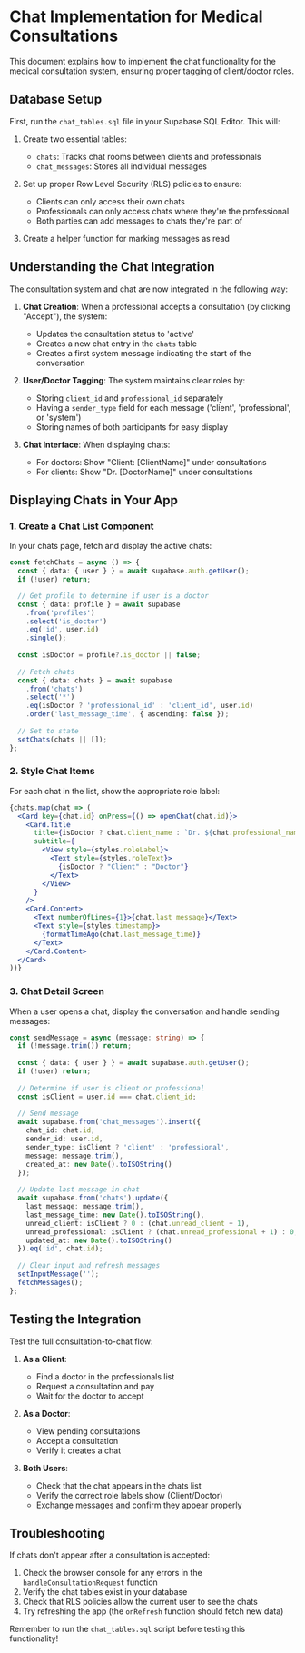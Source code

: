 # Chat Implementation for Medical Consultations

This document explains how to implement the chat functionality for the medical consultation system, ensuring proper tagging of client/doctor roles.

## Database Setup

First, run the `chat_tables.sql` file in your Supabase SQL Editor. This will:

1. Create two essential tables:
   - `chats`: Tracks chat rooms between clients and professionals
   - `chat_messages`: Stores all individual messages

2. Set up proper Row Level Security (RLS) policies to ensure:
   - Clients can only access their own chats
   - Professionals can only access chats where they're the professional
   - Both parties can add messages to chats they're part of

3. Create a helper function for marking messages as read

## Understanding the Chat Integration

The consultation system and chat are now integrated in the following way:

1. **Chat Creation**: When a professional accepts a consultation (by clicking "Accept"), the system:
   - Updates the consultation status to 'active'
   - Creates a new chat entry in the `chats` table
   - Creates a first system message indicating the start of the conversation

2. **User/Doctor Tagging**: The system maintains clear roles by:
   - Storing `client_id` and `professional_id` separately
   - Having a `sender_type` field for each message ('client', 'professional', or 'system')
   - Storing names of both participants for easy display

3. **Chat Interface**: When displaying chats:
   - For doctors: Show "Client: [ClientName]" under consultations
   - For clients: Show "Dr. [DoctorName]" under consultations

## Displaying Chats in Your App

### 1. Create a Chat List Component

In your chats page, fetch and display the active chats:

```typescript
const fetchChats = async () => {
  const { data: { user } } = await supabase.auth.getUser();
  if (!user) return;

  // Get profile to determine if user is a doctor
  const { data: profile } = await supabase
    .from('profiles')
    .select('is_doctor')
    .eq('id', user.id)
    .single();
  
  const isDoctor = profile?.is_doctor || false;
  
  // Fetch chats
  const { data: chats } = await supabase
    .from('chats')
    .select('*')
    .eq(isDoctor ? 'professional_id' : 'client_id', user.id)
    .order('last_message_time', { ascending: false });
    
  // Set to state
  setChats(chats || []);
};
```

### 2. Style Chat Items

For each chat in the list, show the appropriate role label:

```jsx
{chats.map(chat => (
  <Card key={chat.id} onPress={() => openChat(chat.id)}>
    <Card.Title 
      title={isDoctor ? chat.client_name : `Dr. ${chat.professional_name}`} 
      subtitle={
        <View style={styles.roleLabel}>
          <Text style={styles.roleText}>
            {isDoctor ? "Client" : "Doctor"}
          </Text>
        </View>
      }
    />
    <Card.Content>
      <Text numberOfLines={1}>{chat.last_message}</Text>
      <Text style={styles.timestamp}>
        {formatTimeAgo(chat.last_message_time)}
      </Text>
    </Card.Content>
  </Card>
))}
```

### 3. Chat Detail Screen

When a user opens a chat, display the conversation and handle sending messages:

```typescript
const sendMessage = async (message: string) => {
  if (!message.trim()) return;
  
  const { data: { user } } = await supabase.auth.getUser();
  if (!user) return;
  
  // Determine if user is client or professional
  const isClient = user.id === chat.client_id;
  
  // Send message
  await supabase.from('chat_messages').insert({
    chat_id: chat.id,
    sender_id: user.id,
    sender_type: isClient ? 'client' : 'professional',
    message: message.trim(),
    created_at: new Date().toISOString()
  });
  
  // Update last message in chat
  await supabase.from('chats').update({
    last_message: message.trim(),
    last_message_time: new Date().toISOString(),
    unread_client: isClient ? 0 : (chat.unread_client + 1),
    unread_professional: isClient ? (chat.unread_professional + 1) : 0,
    updated_at: new Date().toISOString()
  }).eq('id', chat.id);
  
  // Clear input and refresh messages
  setInputMessage('');
  fetchMessages();
};
```

## Testing the Integration

Test the full consultation-to-chat flow:

1. **As a Client**:
   - Find a doctor in the professionals list
   - Request a consultation and pay
   - Wait for the doctor to accept

2. **As a Doctor**:
   - View pending consultations
   - Accept a consultation
   - Verify it creates a chat

3. **Both Users**:
   - Check that the chat appears in the chats list
   - Verify the correct role labels show (Client/Doctor)
   - Exchange messages and confirm they appear properly

## Troubleshooting

If chats don't appear after a consultation is accepted:

1. Check the browser console for any errors in the `handleConsultationRequest` function
2. Verify the chat tables exist in your database
3. Check that RLS policies allow the current user to see the chats
4. Try refreshing the app (the `onRefresh` function should fetch new data)

Remember to run the `chat_tables.sql` script before testing this functionality! 